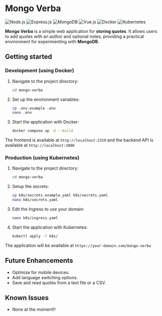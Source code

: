 # Mongo Verba

![Node.js](https://img.shields.io/badge/Node.js-339933?style=for-the-badge&logo=nodedotjs&logoColor=white)
![Express.js](https://img.shields.io/badge/Express.js-000000?style=for-the-badge&logo=express&logoColor=white)
![MongoDB](https://img.shields.io/badge/MongoDB-47A248?style=for-the-badge&logo=mongodb&logoColor=white)
![Vue.js](https://img.shields.io/badge/Vue.js-4FC08D?style=for-the-badge&logo=vuedotjs&logoColor=white)
![Docker](https://img.shields.io/badge/Docker-2496ED?style=for-the-badge&logo=docker&logoColor=white)
![Kubernetes](https://img.shields.io/badge/Kubernetes-326CE5?style=for-the-badge&logo=kubernetes&logoColor=white)

**Mongo Verba** is a simple web application for **storing quotes**. It allows users to add quotes with an author and optional notes, providing a practical environment for experimenting with **MongoDB**.

## Getting started

### Development (using Docker)

1. Navigate to the project directory:

    ```bash
    cd mongo-verba
    ```

2. Set up the environment variables:

    ```bash
    cp .env.example .env
    nano .env
    ```

3. Start the application with Docker:

    ```bash
    docker compose up -d --build
    ```

The frontend is available at `http://localhost:2319` and the backend API is available at `http://localhost:3000`

### Production (using Kubernetes)

1. Navigate to the project directory:

    ```bash
    cd mongo-verba
    ```

2. Setup the secrets:

    ```bash
    cp k8s/secrets.example.yaml k8s/secrets.yaml
    nano k8s/secrets.yaml
    ```

3. Edit the Ingress to use your domain:

    ```bash
    nano k8s/ingress.yaml
    ```

4. Start the application with Kubernetes:

    ```bash
    kubectl apply -f k8s/
    ```

The application will be available at `https://your-domain.com/mongo-verba`

## Future Enhancements

- Optimize for mobile devices.
- Add language switching options.
- Save and read quotes from a text file or a CSV.

## Known Issues

- None at the moment!!
